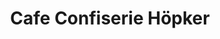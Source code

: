 ---
title: "Cafe Confiserie Höpker"
url: /friedrichshafen/cafe-confiserie-hoepker/
shop: Bäckerei
---